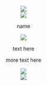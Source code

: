 <div align="center">
  <img src="https://64.media.tumblr.com/a15a327be29ffc0decc20648785843b9/2597afcf5e857fa0-ae/s1280x1920/eedc893995a9e49476388720a3f334aa468c8d19.pnj">
</div>

<div align="center">
  <img src="https://64.media.tumblr.com/240b5f7e0ec3147353a7e4b16ff4872f/6869b527f3370e87-f2/s2048x3072/e91defe5c6d333af93207f5536cf858338aeef36.pnj">
</div>

<p align="center">name</p>

<div align="center">
  <img src="https://64.media.tumblr.com/ef6193729988b1bf78f9bb51ca756f3b/27135c145aba7e3a-3c/s250x400/5ff66f19ce3743eec71784a2cd1d54730f21ed7b.gifv">
</div>

<p align="center">text here</p>
<p align="center">more text here</p>

<div align="center">
  <img src="https://64.media.tumblr.com/52d4d48ec3955e2e6fb58f8bbe33c275/6e655db92b6f9731-11/s1280x1920/50ebfd9495fc3b46f2ad11ca13005b1a41cb8a46.pnj">
</div>

<div align="center">
  <img src="https://64.media.tumblr.com/a15a327be29ffc0decc20648785843b9/2597afcf5e857fa0-ae/s1280x1920/eedc893995a9e49476388720a3f334aa468c8d19.pnj">
</div>
